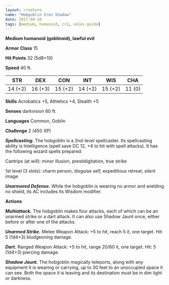 ```yaml
---
layout: creature
name: "Hobgoblin Iron Shadow"
date: 2017-09-10
tags: [medium, humanoid, cr2, volos-guide]
---
```


**Medium humanoid (goblinoid), lawful evil**

**Armor Class** 15

**Hit Points** 32 (5d8+10)

**Speed** 40 ft.

|   STR   |   DEX   |   CON   |   INT   |   WIS   |   CHA   |
|:-----:|:-----:|:-----:|:-----:|:-----:|:-----:|
| 14 (+2) | 16 (+3) | 15 (+2) | 14 (+2) | 15 (+2) | 11 (0) |

**Skills** Acrobatics +5, Athletics +4, Stealth +5

**Senses** darkvision 60 ft.

**Languages** Common, Goblin

**Challenge** 2 (450 XP)

***Spellcasting.*** The hobgoblin is a 2nd-level spellcaster. Its spellcasting ability is Intelligence (spell save DC 12, +4 to hit with spell attacks). It has the following wizard spells prepared:

Cantrips (at will): minor illusion, prestidigitation, true strike

1st level (3 slots): charm person, disguise self, expeditious retreat, silent image

***Unarmored Defense.*** While the hobgoblin is wearing no armor and wielding no shield, its AC includes its Wisdom modifier.

**Actions**

***Multiattack.*** The hobgoblin makes four attacks, each of which can be an unarmed strike or a dart attack. It can also use Shadow Jaunt once, either before or after one of the attacks.

***Unarmed Strike.*** Melee Weapon Attack: +5 to hit, reach 5 it, one target. Hit: 5 (1d4+3) bludgeoning damage.

***Dart.*** Ranged Weapon Attack: +5 to hit, range 20/60 it, one target. Hit: 5 (1d4+3) piercing damage.

***Shadow Jaunt.*** The hobgoblin magically teleports, along with any equipment it is wearing or carrying, up to 30 feet to an unoccupied space it can see. Both the space it is leaving and its destination must be in dim light or darkness.

